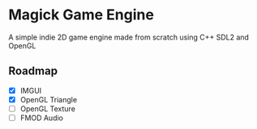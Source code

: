 # Magick Game Engine

A simple indie 2D game engine made from scratch using C++ SDL2 and OpenGL

## Roadmap

- [x] IMGUI
- [x] OpenGL Triangle
- [ ] OpenGL Texture
- [ ] FMOD Audio
